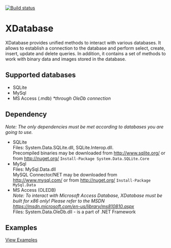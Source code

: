 [![Build status](https://ci.appveyor.com/api/projects/status/9ixq897elu0uut74/branch/master?svg=true)](https://ci.appveyor.com/project/kungfux/xclass/branch/master)

# XDatabase

XDatabase provides unified methods to interact with various databases. It allows to establish a connection to the database and perform select, create, insert, update and delete queries. In addition, it contains a set of methods to work with binary data and images stored in the database.

## Supported databases
* SQLite
* MySql
* MS Access (.mdb) _*through OleDb connection_

## Dependency
_Note: The only dependencies must be met according to databases you are going to use._

* SQLite  
Files: System.Data.SQLite.dll, SQLite.Interop.dll.  
Precompiled binaries may be downloaded from http://www.sqlite.org/ or from http://nuget.org/ `Install-Package System.Data.SQLite.Core`  
* MySql  
Files: MySql.Data.dll  
MySQL Connector/NET may be downloaded from http://www.mysql.com/ or from http://nuget.org/ `Install-Package MySql.Data`
* MS Access (OLEDB)  
_Note: To interact with Microsoft Access Database, XDatabase must be built for x86 only! Please refer to the MSDN https://msdn.microsoft.com/en-us/library/ms810810.aspx_   
Files: System.Data.OleDb.dll - is a part of .NET Framework

## Examples
[View Examples](https://gist.github.com/kungfux/b72b014547ccd0383bfd7543601d6a6f)
